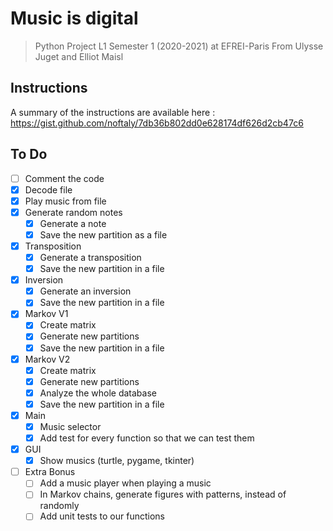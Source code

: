 # Music is digital

> Python Project L1 Semester 1 (2020-2021) at EFREI-Paris
> From Ulysse Juget and Elliot Maisl

## Instructions

A summary of the instructions are available here : https://gist.github.com/noftaly/7db36b802dd0e628174df626d2cb47c6

## To Do

- [ ] Comment the code
- [x] Decode file
- [x] Play music from file
- [x] Generate random notes
  - [x] Generate a note
  - [x] Save the new partition as a file
- [x] Transposition
  - [x] Generate a transposition
  - [x] Save the new partition in a file
- [x] Inversion
  - [x] Generate an inversion
  - [x] Save the new partition in a file
- [x] Markov V1
  - [x] Create matrix
  - [x] Generate new partitions
  - [x] Save the new partition in a file
- [x] Markov V2
  - [x] Create matrix
  - [x] Generate new partitions
  - [x] Analyze the whole database
  - [x] Save the new partition in a file

- [x] Main
  - [x] Music selector
  - [x] Add test for every function so that we can test them

- [x] GUI
  - [x] Show musics (turtle, pygame, tkinter)

- [ ] Extra Bonus
  - [ ] Add a music player when playing a music
  - [ ] In Markov chains, generate figures with patterns, instead of randomly
  - [ ] Add unit tests to our functions
